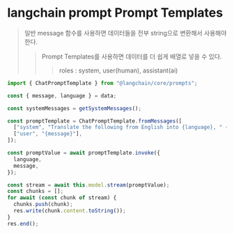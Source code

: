 # langchain prompt Prompt Templates

> 일반 message 함수를 사용하면 데이터들을 전부 string으로 변환해서 사용해야한다.
>
> > Prompt Templates를 사용하면 데이터를 더 쉽게 배열로 넣을 수 있다.
> >
> > > roles : system, user(human), assistant(ai)

```ts
import { ChatPromptTemplate } from "@langchain/core/prompts";

const { message, language } = data;

const systemMessages = getSystemMessages();

const promptTemplate = ChatPromptTemplate.fromMessages([
  ["system", "Translate the following from English into {language}, " + systemMessages.join("\n")],
  ["user", "{message}"],
]);

const promptValue = await promptTemplate.invoke({
  language,
  message,
});

const stream = await this.model.stream(promptValue);
const chunks = [];
for await (const chunk of stream) {
  chunks.push(chunk);
  res.write(chunk.content.toString());
}
res.end();
```
